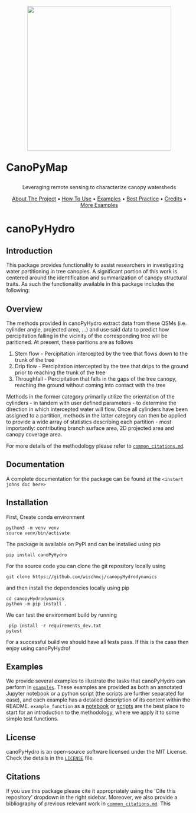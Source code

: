 <!-- LOGO -->

<br />
<h1>
<p align="center">
    <img src=".canopyhydro_logo.jpeg" height="390" width="390">
</p>

  CanoPyMap

</h1>
  <p align="center">
    Leveraging remote sensing to characterize canopy watersheds
    <br />
    </p>
</p>
<p align="center">
  <a href="#about-the-project">About The Project</a> •
  <a href="#usage">How To Use</a> •
  <a href="#examples">Examples</a> •
  <a href="#best-practice">Best Practice</a> •
  <a href="#credits">Credits</a> •
  <a href="examples.md">More Examples</a>
</p>

# canoPyHydro

## Introduction

This package provides functionality to assist researchers in investigating water partitioning in tree canopies. A significant portion of this work is centered around the identification and summarization of canopy structural traits. As such the functionality available in this package includes the following:

## Overview

The methods provided in canoPyHydro extract data from these QSMs (i.e. cylinder angle, projected area, ...) and use said data to predict how percipitation falling in the vicinity of the corresponding tree will be paritioned. At present, these paritions are as follows

1. Stem flow - Percipitation intercepted by the tree that flows down to the trunk of the tree
2. Drip flow - Percipitation intercepted by the tree that drips to the ground prior to reaching the trunk of the tree
3. Throughfall - Percipitation that falls in the gaps of the tree canopy, reaching the ground without coming into contact with the tree

Methods in the former category primarily utilize the orientation of the cylinders - in tandem with user defined parameters - to determine the direction in which intercepted water will flow. Once all cylinders have been assigned to a partition, methods in the latter category can then be applied to provide a wide array of statistics describing each partition - most importantly: contributing branch surface area, 2D projected area and canopy coverage area.

<exerpt from johns doc>

For more details of the methodology please refer to [`common_citations.md`](./common_citations.md).

## Documentation

A complete documentation for the package can be found at the `<instert johns doc here>`

## Installation

First, Create  conda environment

```
python3 -m venv venv
source venv/bin/activate
```

The package is available on PyPI and can be installed using pip

```
pip install canoPyHydro
```

For the source code you can clone the git repository locally using

```
git clone https://github.com/wischmcj/canopyHydrodynamics
```

and then install the dependencies locally using pip

```
cd canopyHydrodynamics
python -m pip install .
```

We can test the environment build by running

```
 pip install -r requirements_dev.txt
pytest
```

For a successful build we should have all tests pass. If this is the case then enjoy using canoPyHydro!

## Examples

We provide several examples to illustrate the tasks that canoPyHydro can perform in [`examples`](./examples). These examples are provided as both an annotated Jupyter notebook or a python script (the scripts are further separated for ease), and each example has a detailed description of its content within the README. `example_function` as a [notebook](./examples/notebooks/example_function.ipynb) or [scripts](./examples/scripts/example_function) are the best place to start for an introduction to the methodology, where we apply it to some simple test functions.

## License

canoPyHydro is an open-source software licensed under the MIT License. Check the details in the [`LICENSE`](./LICENSE) file.

## Citations

If you use this package please cite it appropriately using the 'Cite this repository' dropdown in the right sidebar. Moreover, we also provide a bibliography of previous relevant work in [`common_citations.md`](./common_citations.md). This
